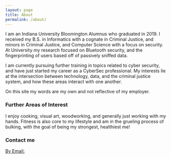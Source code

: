 ```yaml
---
layout: page
title: About
permalink: /about/
---
```


I am an Indiana University Bloomington Alumnus who graduated in 2019. I received my B.S. in Informatics with a cognate in Criminal Justice, and minors in Criminal Justice, and Computer Science with a focus on security. At University my research focused on Bluetooth security, and the fingerprinting of users based off of passively sniffed data.

I am currently pursuing further training in topics related to cyber security, and have just started my career as a CyberSec professional. My interests lie at the intersection between technology, data, and the criminal justice system, and how these areas interact with one another.

On this site my words are my own and not reflective of my employer.

### Further Areas of Interest

I enjoy cooking, visual art, woodworking, and generally just working with my hands. Fitness is also core to my lifestyle and am in the grueling process of bulking, with the goal of being my strongest, healthiest me!

### Contact me

[By Email:](mailto:christophergregorydillon@gmail.com)
